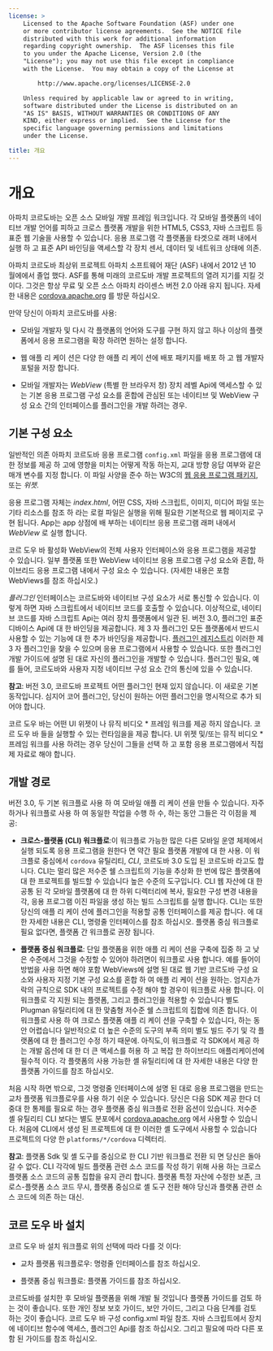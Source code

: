 ```yaml
---
license: >
    Licensed to the Apache Software Foundation (ASF) under one
    or more contributor license agreements.  See the NOTICE file
    distributed with this work for additional information
    regarding copyright ownership.  The ASF licenses this file
    to you under the Apache License, Version 2.0 (the
    "License"); you may not use this file except in compliance
    with the License.  You may obtain a copy of the License at

        http://www.apache.org/licenses/LICENSE-2.0

    Unless required by applicable law or agreed to in writing,
    software distributed under the License is distributed on an
    "AS IS" BASIS, WITHOUT WARRANTIES OR CONDITIONS OF ANY
    KIND, either express or implied.  See the License for the
    specific language governing permissions and limitations
    under the License.

title: 개요
---
```


# 개요

아파치 코르도바는 오픈 소스 모바일 개발 프레임 워크입니다. 각 모바일 플랫폼의 네이티브 개발 언어를 피하고 크로스 플랫폼 개발을 위한 HTML5, CSS3, 자바 스크립트 등 표준 웹 기술을 사용할 수 있습니다. 응용 프로그램 각 플랫폼을 타겟으로 래퍼 내에서 실행 하 고 표준 API 바인딩을 액세스할 각 장치 센서, 데이터 및 네트워크 상태에 의존.

아파치 코르도바 최상위 프로젝트 아파치 소프트웨어 재단 (ASF) 내에서 2012 년 10 월에에서 졸업 했다. ASF를 통해 미래의 코르도바 개발 프로젝트의 열려 지기를 지킬 것 이다. 그것은 항상 무료 및 오픈 소스 아파치 라이센스 버전 2.0 아래 유지 됩니다. 자세한 내용은 [cordova.apache.org][1] 를 방문 하십시오.

 [1]: http://cordova.apache.org

만약 당신이 아파치 코르도바를 사용:

*   모바일 개발자 및 다시 각 플랫폼의 언어와 도구를 구현 하지 않고 하나 이상의 플랫폼에서 응용 프로그램을 확장 하려면 원하는 설정 합니다.

*   웹 애플 리 케이 션은 다양 한 애플 리 케이 션에 배포 패키지를 배포 하 고 웹 개발자 포털을 저장 합니다.

*   모바일 개발자는 *WebView* (특별 한 브라우저 창) 장치 레벨 Api에 액세스할 수 있는 기본 응용 프로그램 구성 요소를 혼합에 관심된 또는 네이티브 및 WebView 구성 요소 간의 인터페이스를 플러그인을 개발 하려는 경우.

## 기본 구성 요소

일반적인 의존 아파치 코르도바 응용 프로그램 `config.xml` 파일을 응용 프로그램에 대 한 정보를 제공 하 고에 영향을 미치는 어떻게 작동 하는지, 교대 방향 응답 여부와 같은 매개 변수를 지정 합니다. 이 파일 사양을 준수 하는 W3C의 [웹 응용 프로그램 패키지][2], 또는 *위젯*.

 [2]: http://www.w3.org/TR/widgets/

응용 프로그램 자체는 *index.html*, 어떤 CSS, 자바 스크립트, 이미지, 미디어 파일 또는 기타 리소스를 참조 하 라는 로컬 파일은 실행을 위해 필요한 기본적으로 웹 페이지로 구현 됩니다. App는 app 상점에 배 부하는 네이티브 응용 프로그램 래퍼 내에서 *WebView* 로 실행 합니다.

코르 도우 바 활성화 WebView의 전체 사용자 인터페이스와 응용 프로그램을 제공할 수 있습니다. 일부 플랫폼 또한 WebView 네이티브 응용 프로그램 구성 요소와 혼합, 하이브리드 응용 프로그램 내에서 구성 요소 수 있습니다. (자세한 내용은 포함 WebViews를 참조 하십시오.)

*플러그인* 인터페이스는 코르도바와 네이티브 구성 요소가 서로 통신할 수 있습니다. 이렇게 하면 자바 스크립트에서 네이티브 코드를 호출할 수 있습니다. 이상적으로, 네이티브 코드를 자바 스크립트 Api는 여러 장치 플랫폼에서 일관 된. 버전 3.0, 플러그인 표준 디바이스 Api에 대 한 바인딩을 제공합니다. 제 3 자 플러그인 모든 플랫폼에서 반드시 사용할 수 있는 기능에 대 한 추가 바인딩을 제공합니다. [플러그인 레지스트리][3] 이러한 제 3 자 플러그인을 찾을 수 있으며 응용 프로그램에서 사용할 수 있습니다. 또한 플러그인 개발 가이드에 설명 된 대로 자신의 플러그인을 개발할 수 있습니다. 플러그인 필요, 예를 들어, 코르도바와 사용자 지정 네이티브 구성 요소 간의 통신에 있을 수 있습니다.

 [3]: http://plugins.cordova.io

**참고**: 버전 3.0, 코르도바 프로젝트 어떤 플러그인 현재 있지 않습니다. 이 새로운 기본 동작입니다. 심지어 코어 플러그인, 당신이 원하는 어떤 플러그인을 명시적으로 추가 되어야 합니다.

코르 도우 바는 어떤 UI 위젯이 나 뮤직 비디오 * 프레임 워크를 제공 하지 않습니다. 코르 도우 바 들을 실행할 수 있는 런타임을을 제공 합니다. UI 위젯 및/또는 뮤직 비디오 * 프레임 워크를 사용 하려는 경우 당신이 그들을 선택 하 고 포함 응용 프로그램에서 직접 제 자료로 해야 합니다.

## 개발 경로

버전 3.0, 두 기본 워크플로 사용 하 여 모바일 애플 리 케이 션을 만들 수 있습니다. 자주 하거나 워크플로 사용 하 여 동일한 작업을 수행 하 수, 하는 동안 그들은 각 이점을 제공:

*   **크로스-플랫폼 (CLI) 워크플로**:이 워크플로 가능한 많은 다른 모바일 운영 체제에서 실행 되도록 응용 프로그램을 원한다 면 약간 필요 플랫폼 개발에 대 한 사용. 이 워크플로 중심에서 `cordova` 유틸리티, *CLI*, 코르도바 3.0 도입 된 코르도바 라고도 합니다. CLI는 멀리 많은 저수준 쉘 스크립트의 기능을 추상화 한 번에 많은 플랫폼에 대 한 프로젝트를 빌드할 수 있습니다 높은 수준의 도구입니다. CLI 웹 자산에 대 한 공통 된 각 모바일 플랫폼에 대 한 하위 디렉터리에 복사, 필요한 구성 변경 내용을 각, 응용 프로그램 이진 파일을 생성 하는 빌드 스크립트를 실행 합니다. CLI는 또한 당신의 애플 리 케이 션에 플러그인을 적용할 공통 인터페이스를 제공 합니다. 에 대 한 자세한 내용은 CLI, 명령줄 인터페이스를 참조 하십시오. 플랫폼 중심 워크플로 필요 없다면, 플랫폼 간 워크플로 권장 됩니다.

*   **플랫폼 중심 워크플로**: 단일 플랫폼을 위한 애플 리 케이 션을 구축에 집중 하 고 낮은 수준에서 그것을 수정할 수 있어야 하려면이 워크플로 사용 합니다. 예를 들어이 방법을 사용 하면 해야 포함 WebViews에 설명 된 대로 웹 기반 코르도바 구성 요소와 사용자 지정 기본 구성 요소를 혼합 하 여 애플 리 케이 션을 원하는. 엄지손가락의 규칙으로 SDK 내의 프로젝트를 수정 해야 할 경우이 워크플로 사용 합니다. 이 워크플로 각 지원 되는 플랫폼, 그리고 플러그인을 적용할 수 있습니다 별도 Plugman 유틸리티에 대 한 맞춤형 저수준 쉘 스크립트의 집합에 의존 합니다. 이 워크플로 사용 하 여 크로스 플랫폼 애플 리 케이 션을 구축할 수 있습니다, 하는 동안 어렵습니다 일반적으로 더 높은 수준의 도구의 부족 의미 별도 빌드 주기 및 각 플랫폼에 대 한 플러그인 수정 하기 때문에. 아직도,이 워크플로 각 SDK에서 제공 하는 개발 옵션에 대 한 더 큰 액세스를 허용 하 고 복잡 한 하이브리드 애플리케이션에 필수적 이다. 각 플랫폼의 사용 가능한 셸 유틸리티에 대 한 자세한 내용은 다양 한 플랫폼 가이드를 참조 하십시오.

처음 시작 하면 밖으로, 그것 명령줄 인터페이스에 설명 된 대로 응용 프로그램을 만드는 교차 플랫폼 워크플로우를 사용 하기 쉬운 수 있습니다. 당신은 다음 SDK 제공 한다 더 중대 한 통제를 필요로 하는 경우 플랫폼 중심 워크플로 전환 옵션이 있습니다. 저수준 셸 유틸리티 CLI 보다는 별도 분포에서 [cordova.apache.org][1] 에서 사용할 수 있습니다. 처음에 CLI에서 생성 된 프로젝트에 대 한 이러한 셸 도구에서 사용할 수 있습니다 프로젝트의 다양 한 `platforms/*/cordova` 디렉터리.

**참고**: 플랫폼 Sdk 및 셸 도구를 중심으로 한 CLI 기반 워크플로 전환 되 면 당신은 돌아갈 수 없다. CLI 각각에 빌드 플랫폼 관련 소스 코드를 작성 하기 위해 사용 하는 크로스 플랫폼 소스 코드의 공통 집합을 유지 관리 합니다. 플랫폼 특정 자산에 수정한 보존, 크로스-플랫폼 소스 코드 무시, 플랫폼 중심으로 셸 도구 전환 해야 당신과 플랫폼 관련 소스 코드에 의존 하는 대신.

## 코르 도우 바 설치

코르 도우 바 설치 워크플로 위의 선택에 따라 다를 것 이다:

*   교차 플랫폼 워크플로우: 명령줄 인터페이스를 참조 하십시오.

*   플랫폼 중심 워크플로: 플랫폼 가이드를 참조 하십시오.

코르도바를 설치한 후 모바일 플랫폼을 위해 개발 될 것입니다 플랫폼 가이드를 검토 하는 것이 좋습니다. 또한 개인 정보 보호 가이드, 보안 가이드, 그리고 다음 단계를 검토 하는 것이 좋습니다. 코르 도우 바 구성 config.xml 파일 참조. 자바 스크립트에서 장치에 네이티브 함수에 액세스, 플러그인 Api를 참조 하십시오. 그리고 필요에 따라 다른 포함 된 가이드를 참조 하십시오.